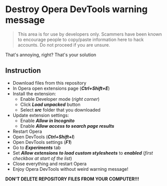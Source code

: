 # Destroy Opera DevTools warning message

> This area is for use by developers only. Scammers have been known to encourage people to copy/paste information here to hack accounts. Do not proceed if you are unsure.

That's annoying, right? That's your solution

## Instruction
* Download files from this repository
* In Opera open extensions page (**_Ctrl+Shift+E_**)
* Install the extension:
  * Enable Developer mode (_right corner_)
  * Click **_Load unpacked_** button
  * Select **_src_** folder that you downloaded
* Update extension settings:
  * Enable **_Allow in Incognito_**
  * Enable **_Allow access to search page results_**
* Restart Opera
* Open DevTools (**_Ctrl+Shift+I_**)
* Open DevTools settings (**_F1_**)
* Go to **_Experiments_** tab
* Set **_Allow extensions to load custom stylesheets_** to **_enabled_** (_first checkbox at start of the list_)
* Close everything and restart Opera
* Enjoy Opera DevTools without weird warning message!

**DON'T DELETE REPOSITORY FILES FROM YOUR COMPUTER!!!**
